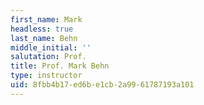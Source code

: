 ```yaml
---
first_name: Mark
headless: true
last_name: Behn
middle_initial: ''
salutation: Prof.
title: Prof. Mark Behn
type: instructor
uid: 8fbb4b17-ed6b-e1cb-2a99-61787193a101
---
```

